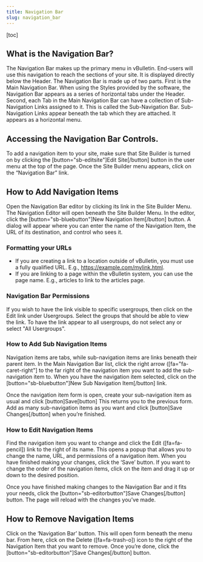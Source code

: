 ```yaml
---
title: Navigation Bar
slug: navigation_bar
---
```

[toc]
## What is the Navigation Bar?
The Navigation Bar makes up the primary menu in vBulletin. End-users will use this navigation to reach the sections of your site. It is displayed directly below the Header. The Navigation Bar is made up of two parts. First is the Main Navigation Bar. When using the Styles provided by the software, the Navigation Bar appears as a series of horizontal tabs under the Header. Second, each Tab in the Main Navigation Bar can have a collection of Sub-Navigation Links assigned to it. This is called the Sub-Navigation Bar. Sub-Navigation Links appear beneath the tab which they are attached.  It appears as a horizontal menu. 

## Accessing the Navigation Bar Controls.
To add a navigation item to your site, make sure that Site Builder is turned on by clicking the [button="sb-editsite"]Edit Site[/button] button in the user menu at the top of the page. Once the Site Builder menu appears, click on the “Navigation Bar” link.

## How to Add Navigation Items
Open the Navigation Bar editor by clicking its link in the Site Builder Menu. The Navigation Editor will open beneath the Site Builder Menu. In the editor, click the [button="sb-bluebutton"]New Navigation Item[/button] button. A dialog will appear where you can enter the name of the Navigation Item, the URL of its destination, and control who sees it.

### Formatting your URLs
- If you are creating a link to a location outside of vBulletin, you must use a fully qualified URL. E.g., https://example.com/mylink.html. 
- If you are linking to a page within the vBulletin system, you can use the page name. E.g., articles to link to the articles page.

### Navigation Bar Permissions
If you wish to have the link visible to specific usergroups, then click on the Edit link under Usergroups. Select the groups that should be able to view the link. To have the link appear to all usergroups, do not select any or select "All Usergroups".

### How to Add Sub Navigation Items
Navigation items are tabs, while sub-navigation items are links beneath their parent item. In the Main Navigation Bar list, click the right arrow ([fa="fa-caret-right"] to the far right of the navigation item you want to add the sub-navigation item to. When you have the navigation item selected, click on the [button="sb-bluebutton"]New Sub Navigation Item[/button] link.

Once the navigation item form is open, create your sub-navigation item as usual and click [button]Save[button] This returns you to the previous form. Add as many sub-navigation items as you want and click [button]Save Changes[/button] when you’re finished.

### How to Edit Navigation Items
Find the navigation item you want to change and click the Edit ([fa=fa-pencil]) link to the right of its name. This opens a popup that allows you to change the name, URL, and permissions of a navigation item. When you have finished making your changes, click the ‘Save’ button. If you want to change the order of the navigation items, click on the item and drag it up or down to the desired position. 

Once you have finished making changes to the Navigation Bar and it fits your needs, click the [button="sb-editorbutton"]Save Changes[/button] button. The page will reload with the changes you’ve made.

## How to Remove Navigation Items
Click on the ‘Navigation Bar’ button. This will open form beneath the menu bar. From here, click on the Delete ([fa=fa-trash-o]) icon to the right of the Navigation Item that you want to remove. Once you’re done, click the [button="sb-editorbutton"]Save Changes[/button] button.


